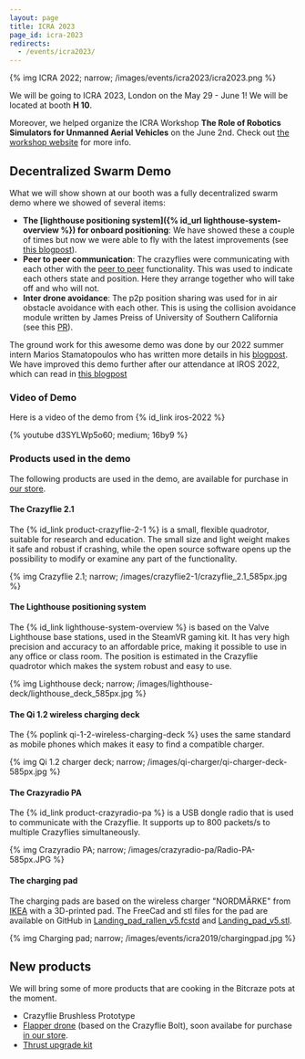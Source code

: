 ```yaml
---
layout: page
title: ICRA 2023
page_id: icra-2023
redirects:
  - /events/icra2023/
---
```


{% img ICRA 2022; narrow; /images/events/icra2023/icra2023.png %}


We will be going to ICRA 2023, London on the May 29 - June 1! We will be located at booth **H 10**.

Moreover, we helped organize the ICRA Workshop **The Role of Robotics Simulators for Unmanned Aerial Vehicles** on the June 2nd. Check out [the workshop website](https://imrclab.github.io/workshop-uav-sims-icra2023/) for more info.



## Decentralized Swarm Demo

What we will show  shown at our booth was a fully decentralized swarm demo where we showed of several items:

- **The [lighthouse positioning system]({% id_url lighthouse-system-overview %}) for onboard positioning**: We have showed these a couple of times but now we were able to fly with the latest improvements (see [this blogpost](/2022/03/multiple-base-stations-with-lighthouse/)).
- **Peer to peer communication**: The crazyflies were communicating with each other with the [peer to peer](/documentation/repository/crazyflie-firmware/master/functional-areas/p2p_api/) functionality. This was used to indicate each others state and position. Here they arrange together who will take off and who will not.
- **Inter drone avoidance**: The p2p position sharing was used for in air obstacle avoidance with each other. This is using the collision avoidance module written by James Preiss of University of Southern California (see this [PR](https://github.com/bitcraze/crazyflie-firmware/pull/628)).

The ground work for this awesome demo was done by our 2022 summer intern Marios Stamatopoulos who has written more details in his [blogpost](/2022/08/our-intern-marios-summer-work-on-swarms/). We have improved this demo further after our attendance at IROS 2022, which can read in [this blogpost](/2022/11/the-iros-2022-demo/)

### Video of Demo

Here is a video of the demo from {% id_link iros-2022 %}

{% youtube d3SYLWp5o60; medium; 16by9 %}

### Products used in the demo

The following products are used in the demo, are available for purchase in
[our store](https://store.bitcraze.io/).

#### The Crazyflie 2.1

The {% id_link product-crazyflie-2-1 %}
is a small, flexible quadrotor, suitable for research and education. The small
size and light weight makes it safe and robust if crashing, while the open source
software opens up the possibility to modify or examine any part of the functionality.

{% img Crazyflie 2.1; narrow; /images/crazyflie2-1/crazyflie_2.1_585px.jpg %}

#### The Lighthouse positioning system

The {% id_link lighthouse-system-overview %}
is based on the Valve Lighthouse base stations,
used in the SteamVR gaming kit. It has very high precision and
accuracy to an affordable price, making it possible to use in any office or
class room. The position is estimated in the Crazyflie quadrotor which makes the system
robust and easy to use.

{% img Lighthouse deck; narrow; /images/lighthouse-deck/lighthouse_deck_585px.jpg %}

#### The Qi 1.2 wireless charging deck

The {% poplink qi-1-2-wireless-charging-deck %}
uses the same standard as mobile phones which
makes it easy to find a compatible charger.

{% img Qi 1.2 charger deck; narrow; /images/qi-charger/qi-charger-deck-585px.jpg %}

#### The Crazyradio PA

The {% id_link product-crazyradio-pa %}
is a USB dongle radio that is used to communicate with the Crazyflie.
It supports up to 800 packets/s to multiple Crazyflies simultaneously.

{% img Crazyradio PA; narrow; /images/crazyradio-pa/Radio-PA-585px.JPG %}

#### The charging pad

The charging pads are based on the wireless charger "NORDMÄRKE" from [IKEA](https://www.ikea.com/)
with a 3D-printed pad. The FreeCad and stl files for the pad are available on GitHub in
[Landing_pad_rallen_v5.fcstd](https://github.com/bitcraze/bitcraze-mechanics/blob/master/models/Landing_pad_rallen_v5.fcstd) and
[Landing_pad_v5.stl](https://github.com/bitcraze/bitcraze-mechanics/blob/master/models/Landing_pad_v5.stl).

{% img Charging pad; narrow; /images/events/icra2019/chargingpad.jpg %}


## New products

We will bring some of more products that are cooking in the Bitcraze pots at the moment.

* Crazyflie Brushless Prototype
* [Flapper drone](https://flapper-drones.com/wp/) (based on the Crazyflie Bolt), soon availabe for purchase [in our store](https://store.bitcraze.io/products/flapper-nimble-starter-kit).
* [Thrust upgrade kit](/2022/10/thrust-upgrade-kit-for-the-crazyflie-2-1/)
